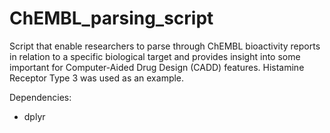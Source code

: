 # ChEMBL_parsing_script
Script that enable researchers to parse through ChEMBL bioactivity reports in relation to a specific biological target and provides insight into some important for Computer-Aided Drug Design (CADD) features.
Histamine Receptor Type 3 was used as an example.


Dependencies:
- dplyr 
